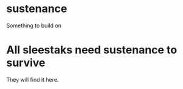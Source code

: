 sustenance
==========

Something to build on

All sleestaks need sustenance to survive
===
They will find it here.
